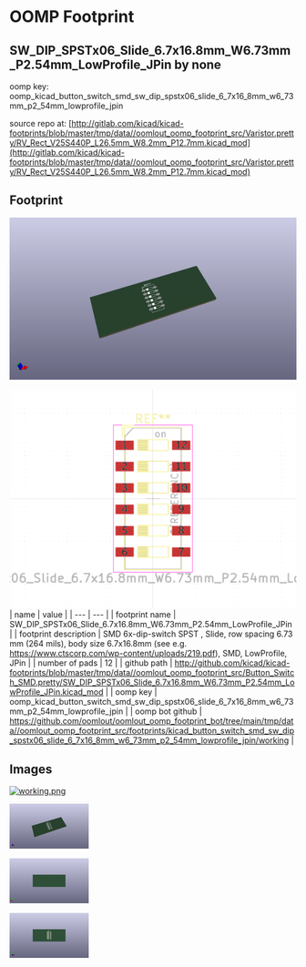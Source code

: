 # OOMP Footprint  
## SW_DIP_SPSTx06_Slide_6.7x16.8mm_W6.73mm_P2.54mm_LowProfile_JPin  by none  
  
oomp key: oomp_kicad_button_switch_smd_sw_dip_spstx06_slide_6_7x16_8mm_w6_73mm_p2_54mm_lowprofile_jpin  
  
source repo at: [http://gitlab.com/kicad/kicad-footprints/blob/master/tmp/data//oomlout_oomp_footprint_src/Varistor.pretty/RV_Rect_V25S440P_L26.5mm_W8.2mm_P12.7mm.kicad_mod](http://gitlab.com/kicad/kicad-footprints/blob/master/tmp/data//oomlout_oomp_footprint_src/Varistor.pretty/RV_Rect_V25S440P_L26.5mm_W8.2mm_P12.7mm.kicad_mod)  
## Footprint  
  
[![working_kicad_pcb_3d.png](working_kicad_pcb_3d_600.png)](working_kicad_pcb_3d.png)  
  
[![working.png](working_600.png)](working.png)  
| name | value | 
| --- | --- | 
| footprint name | SW_DIP_SPSTx06_Slide_6.7x16.8mm_W6.73mm_P2.54mm_LowProfile_JPin | 
| footprint description | SMD 6x-dip-switch SPST , Slide, row spacing 6.73 mm (264 mils), body size 6.7x16.8mm (see e.g. https://www.ctscorp.com/wp-content/uploads/219.pdf), SMD, LowProfile, JPin | 
| number of pads | 12 | 
| github path | http://github.com/kicad/kicad-footprints/blob/master/tmp/data//oomlout_oomp_footprint_src/Button_Switch_SMD.pretty/SW_DIP_SPSTx06_Slide_6.7x16.8mm_W6.73mm_P2.54mm_LowProfile_JPin.kicad_mod | 
| oomp key | oomp_kicad_button_switch_smd_sw_dip_spstx06_slide_6_7x16_8mm_w6_73mm_p2_54mm_lowprofile_jpin | 
| oomp bot github | https://github.com/oomlout/oomlout_oomp_footprint_bot/tree/main/tmp/data//oomlout_oomp_footprint_src/footprints/kicad_button_switch_smd_sw_dip_spstx06_slide_6_7x16_8mm_w6_73mm_p2_54mm_lowprofile_jpin/working | 
## Images  
  
[![working.png](working_140.png)](working.png)  
  
[![working_kicad_pcb_3d.png](working_kicad_pcb_3d_140.png)](working_kicad_pcb_3d.png)  
  
[![working_kicad_pcb_3d_back.png](working_kicad_pcb_3d_back_140.png)](working_kicad_pcb_3d_back.png)  
  
[![working_kicad_pcb_3d_front.png](working_kicad_pcb_3d_front_140.png)](working_kicad_pcb_3d_front.png)  
